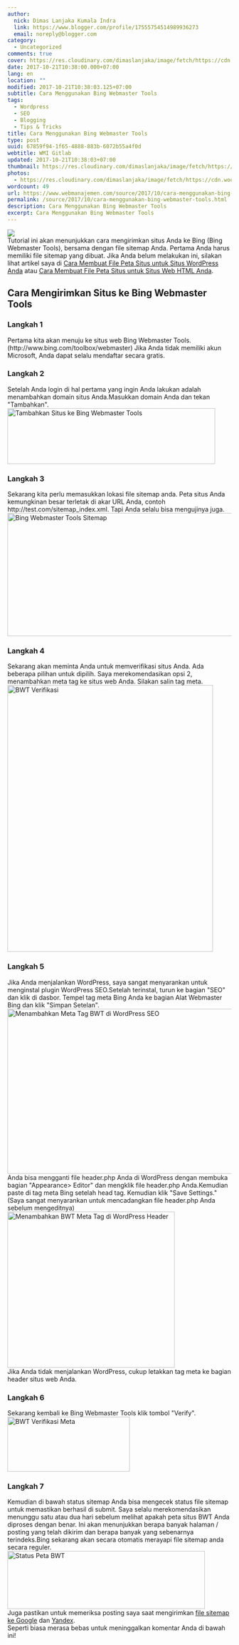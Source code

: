 ```yaml
---
author:
  nick: Dimas Lanjaka Kumala Indra
  link: https://www.blogger.com/profile/17555754514989936273
  email: noreply@blogger.com
category:
  - Uncategorized
comments: true
cover: https://res.cloudinary.com/dimaslanjaka/image/fetch/https://cdn.woorkup.com/wp-content/uploads/2013/09/submit-website-to-bing-1024x513.png
date: 2017-10-21T10:38:00.000+07:00
lang: en
location: ""
modified: 2017-10-21T10:38:03.125+07:00
subtitle: Cara Menggunakan Bing Webmaster Tools
tags:
  - Wordpress
  - SEO
  - Blogging
  - Tips & Tricks
title: Cara Menggunakan Bing Webmaster Tools
type: post
uuid: 67859f94-1f65-4888-883b-6072b55a4f0d
webtitle: WMI Gitlab
updated: 2017-10-21T10:38:03+07:00
thumbnail: https://res.cloudinary.com/dimaslanjaka/image/fetch/https://cdn.woorkup.com/wp-content/uploads/2013/09/submit-website-to-bing-1024x513.png
photos:
  - https://res.cloudinary.com/dimaslanjaka/image/fetch/https://cdn.woorkup.com/wp-content/uploads/2013/09/submit-website-to-bing-1024x513.png
wordcount: 49
url: https://www.webmanajemen.com/source/2017/10/cara-menggunakan-bing-webmaster-tools.html
permalink: /source/2017/10/cara-menggunakan-bing-webmaster-tools.html
description: Cara Menggunakan Bing Webmaster Tools
excerpt: Cara Menggunakan Bing Webmaster Tools
---
```


<div class="container"><img src="https://res.cloudinary.com/dimaslanjaka/image/fetch/https://cdn.woorkup.com/wp-content/uploads/2013/09/submit-website-to-bing-1024x513.png"></div>Tutorial ini akan menunjukkan cara mengirimkan situs Anda ke Bing (Bing Webmaster Tools), bersama dengan file sitemap Anda. Pertama Anda harus memiliki file sitemap yang dibuat. Jika Anda belum melakukan ini, silakan lihat artikel saya di&nbsp;<a href="https://web-manajemen.blogspot.com/p/search.html?q=%20%20%20%20%20%20%20%20Cara%20Membuat%20File%20Peta%20Situs%20untuk%20Situs%20WordPress%20Anda" target="_blank" title="Cara Membuat File Peta Situs untuk Situs WordPress Anda">Cara Membuat File Peta Situs untuk Situs WordPress Anda</a>&nbsp;atau&nbsp;<a href="https://web-manajemen.blogspot.com/p/search.html?q=Cara%20Membuat%20File%20Peta%20Situs%20untuk%20Situs%20Web%20HTML%20Anda" target="_blank" title="Cara Membuat File Peta Situs untuk Situs Web HTML Anda">Cara Membuat File Peta Situs untuk Situs Web HTML Anda</a>.<br><h2>    Cara Mengirimkan Situs ke Bing Webmaster Tools </h2><h3>    Langkah 1 </h3>Pertama kita akan menuju ke situs web              Bing Webmaster Tools. (http://www.bing.com/toolbox/webmaster) Jika Anda tidak memiliki akun Microsoft, Anda dapat selalu              mendaftar          secara gratis.<br><h3>    Langkah 2 </h3>Setelah Anda login di hal pertama yang ingin Anda lakukan adalah     menambahkan domain situs Anda.Masukkan domain Anda dan tekan "Tambahkan". <br><img alt="Tambahkan Situs ke Bing Webmaster Tools" height="125" src="https://cdn.woorkup.com/wp-content/uploads/2013/09/BWT-Add-Site.png" width="467"><br><h3>    Langkah 3 </h3>Sekarang kita perlu memasukkan lokasi file sitemap anda. Peta situs Anda     kemungkinan besar terletak di akar URL Anda, contoh     http://test.com/sitemap_index.xml. Tapi Anda selalu bisa mengujinya juga. <br><img alt="Bing Webmaster Tools Sitemap" height="276" src="https://cdn.woorkup.com/wp-content/uploads/2013/09/BWT-Sitemap.png" width="528"><br><h3>    Langkah 4 </h3>Sekarang akan meminta Anda untuk memverifikasi situs Anda. Ada beberapa     pilihan untuk dipilih. Saya merekomendasikan opsi 2, menambahkan meta tag     ke situs web Anda. Silakan salin tag meta. <br><img alt="BWT Verifikasi" height="598" src="https://cdn.woorkup.com/wp-content/uploads/2013/09/BWT-verify.png" width="462"><br><h3>    Langkah 5 </h3>Jika Anda menjalankan WordPress, saya sangat menyarankan untuk menginstal     plugin WordPress SEO.Setelah terinstal, turun ke bagian "SEO" dan klik di     dasbor. Tempel tag meta Bing Anda ke bagian Alat Webmaster Bing dan klik     "Simpan Setelan". <br><img alt="Menambahkan Meta Tag BWT di WordPress SEO" height="370" src="https://cdn.woorkup.com/wp-content/uploads/2013/09/adding-BWT-meta-tag-in-WordPress-SEO.png" width="556"><br>Anda bisa mengganti file header.php Anda di WordPress dengan membuka bagian     "Appearance&gt; Editor" dan mengklik file header.php Anda.Kemudian paste di     tag meta Bing setelah head tag. Kemudian klik "Save Settings." (Saya sangat     menyarankan untuk mencadangkan file header.php Anda sebelum mengeditnya) <br><img alt="Menambahkan BWT Meta Tag di WordPress Header" height="350" src="https://cdn.woorkup.com/wp-content/uploads/2013/09/adding-BWT-meta-tag-in-WordPress-header.png" width="376"><br>Jika Anda tidak menjalankan WordPress, cukup letakkan tag meta ke bagian     header situs web Anda. <br><h3>    Langkah 6 </h3>Sekarang kembali ke Bing Webmaster Tools klik tombol "Verify". <br><img alt="BWT Verifikasi Meta" height="123" src="https://cdn.woorkup.com/wp-content/uploads/2013/09/BWT-verify-meta.png" width="275"><br><h3>    Langkah 7 </h3>Kemudian di bawah status sitemap Anda bisa mengecek status file sitemap     untuk memastikan berhasil di submit. Saya selalu merekomendasikan menunggu     satu atau dua hari sebelum melihat apakah peta situs BWT Anda diproses     dengan benar. Ini akan menunjukkan berapa banyak halaman / posting yang     telah dikirim dan berapa banyak yang sebenarnya terindeks.Bing sekarang     akan secara otomatis merayapi file sitemap anda secara reguler. <br><img alt="Status Peta BWT" height="130" src="https://cdn.woorkup.com/wp-content/uploads/2013/09/BWT-sitemap-status.png" width="444"><br>Juga pastikan untuk memeriksa posting saya saat mengirimkan&nbsp;<a href="https://web-manajemen.blogspot.co.uk/p/search.html?q=Cara%20Menggunakan%20Google%20Search%20Console" target="_blank" title="Cara Mengirimkan Situs Anda ke Google Webmaster Tools">file sitemap ke Google</a>&nbsp;dan&nbsp;<a href="https://web-manajemen.blogspot.com/p/search.html?q=Cara%20Menggunakan%20Yandex%20Webmaster%20Tools" target="_blank" title="Cara Mengirimkan Situs Anda ke Bing Webmaster Tools">Yandex</a>.<br>Seperti biasa merasa bebas untuk meninggalkan komentar Anda di bawah ini!